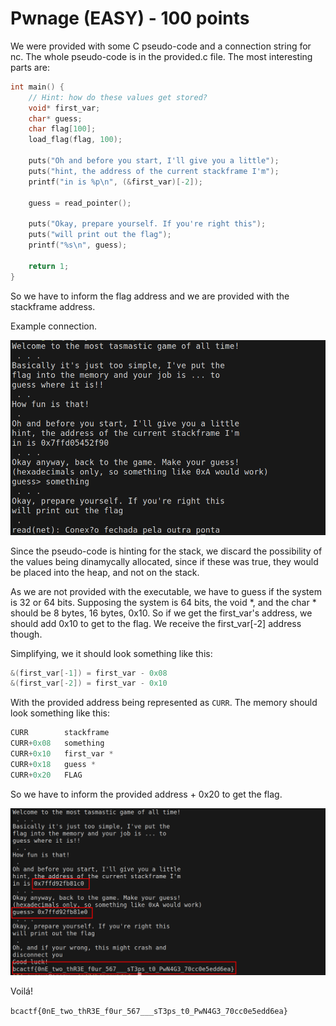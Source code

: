 # Pwnage (EASY) - 100 points
We were provided with some C pseudo-code and a connection string for nc.
The whole pseudo-code is in the provided.c file.
The most interesting parts are:
```C
int main() {
    // Hint: how do these values get stored?
    void* first_var;
    char* guess;
    char flag[100];
    load_flag(flag, 100);

    puts("Oh and before you start, I'll give you a little");
    puts("hint, the address of the current stackframe I'm");
    printf("in is %p\n", (&first_var)[-2]);

    guess = read_pointer();

    puts("Okay, prepare yourself. If you're right this");
    puts("will print out the flag");
    printf("%s\n", guess);

    return 1;
}
```

So we have to inform the flag address and we are provided with the stackframe
address. 

Example connection.

![example](example.png "example connection")

Since the pseudo-code is hinting for the stack, we discard the possibility of 
the values being dinamycally allocated, since if these was true, they would be placed 
into the heap, and not on the stack.

As we are not provided with the executable, we have to guess if the system is 32 or 64 bits.
Supposing the system is 64 bits, the void *, and the char * should be 8 bytes, 16 bytes, 0x10.
So if we get the first_var's address, we should add 0x10 to get to the flag. We receive the first_var[-2] address though.

Simplifying, we it should look something like this:

```C
&(first_var[-1]) = first_var - 0x08
&(first_var[-2]) = first_var - 0x10
```

With the provided address being represented as `CURR`. The memory should look something like this:

```C
CURR        stackframe
CURR+0x08   something
CURR+0x10   first_var *
CURR+0x18   guess *
CURR+0x20   FLAG
```

So we have to inform the provided address + 0x20 to get the flag.

![flag](netcat.png "netcat getting the flag")

Voilá!

`bcactf{0nE_two_thR3E_f0ur_567___sT3ps_t0_PwN4G3_70cc0e5edd6ea}`


